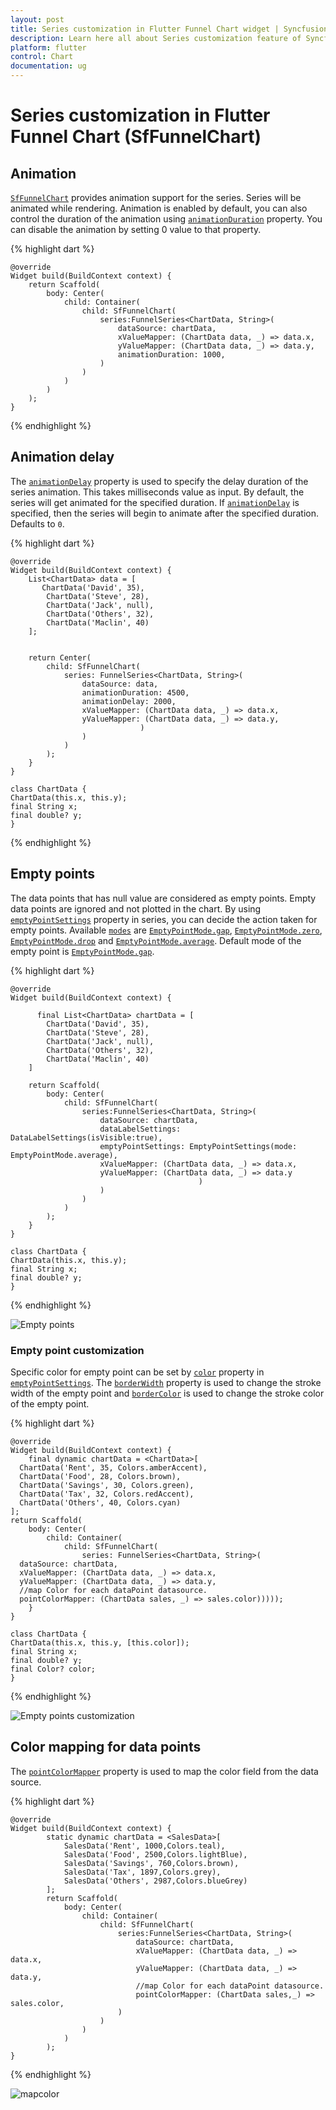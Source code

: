 ```yaml
---
layout: post
title: Series customization in Flutter Funnel Chart widget | Syncfusion 
description: Learn here all about Series customization feature of Syncfusion Flutter Funnel Chart (SfFunnelChart) widget and more.
platform: flutter
control: Chart
documentation: ug
---
```


# Series customization in Flutter Funnel Chart (SfFunnelChart)

## Animation

[`SfFunnelChart`](https://pub.dev/documentation/syncfusion_flutter_charts/latest/charts/SfFunnelChart-class.html) provides animation support for the series. Series will be animated while rendering. Animation is enabled by default, you can also control the duration of the animation using [`animationDuration`](https://pub.dev/documentation/syncfusion_flutter_charts/latest/charts/FunnelSeries/animationDuration.html) property. You can disable the animation by setting 0 value to that property.

{% highlight dart %} 

    @override
    Widget build(BuildContext context) {
        return Scaffold(
            body: Center(
                child: Container(
                    child: SfFunnelChart(
                        series:FunnelSeries<ChartData, String>(
                            dataSource: chartData,
                            xValueMapper: (ChartData data, _) => data.x,
                            yValueMapper: (ChartData data, _) => data.y,
                            animationDuration: 1000,
                        )
                    )
                )
            )
        );
    }

{% endhighlight %}

## Animation delay

The [`animationDelay`](https://pub.dev/documentation/syncfusion_flutter_charts/latest/charts/FunnelSeries/animationDelay.html) property is used to specify the delay duration of the series animation. This takes milliseconds value as input. By default, the series will get animated for the specified duration. If [`animationDelay`](https://pub.dev/documentation/syncfusion_flutter_charts/latest/charts/FunnelSeries/animationDelay.html) is specified, then the series will begin to animate after the specified duration. Defaults to `0`.

{% highlight dart %}
    
    @override
    Widget build(BuildContext context) {
        List<ChartData> data = [
           ChartData('David', 35),
            ChartData('Steve', 28),
            ChartData('Jack', null),
            ChartData('Others', 32),
            ChartData('Maclin', 40)
        ];


        return Center(
            child: SfFunnelChart(
                series: FunnelSeries<ChartData, String>(
                    dataSource: data,
                    animationDuration: 4500,
                    animationDelay: 2000,
                    xValueMapper: (ChartData data, _) => data.x,
                    yValueMapper: (ChartData data, _) => data.y,
                                 )
                    )
                )
            );
        }
    }

    class ChartData {
    ChartData(this.x, this.y);
    final String x;
    final double? y;
    }


{% endhighlight %}

## Empty points

The data points that has null value are considered as empty points. Empty data points are ignored and not plotted in the chart. By using [`emptyPointSettings`](https://pub.dev/documentation/syncfusion_flutter_charts/latest/charts/FunnelSeries/emptyPointSettings.html) property in series, you can decide the action taken for empty points. Available [`modes`](https://pub.dev/documentation/syncfusion_flutter_charts/latest/charts/EmptyPointSettings/mode.html) are [`EmptyPointMode.gap`](https://pub.dev/documentation/syncfusion_flutter_charts/latest/charts/EmptyPointMode.html), [`EmptyPointMode.zero`](https://pub.dev/documentation/syncfusion_flutter_charts/latest/charts/EmptyPointMode.html), [`EmptyPointMode.drop`](https://pub.dev/documentation/syncfusion_flutter_charts/latest/charts/EmptyPointMode.html) and [`EmptyPointMode.average`](https://pub.dev/documentation/syncfusion_flutter_charts/latest/charts/EmptyPointMode.html). Default mode of the empty point is [`EmptyPointMode.gap`](https://pub.dev/documentation/syncfusion_flutter_charts/latest/charts/EmptyPointMode.html).

{% highlight dart %} 

    @override
    Widget build(BuildContext context) {
        
          final List<ChartData> chartData = [
            ChartData('David', 35),
            ChartData('Steve', 28),
            ChartData('Jack', null),
            ChartData('Others', 32),
            ChartData('Maclin', 40)
        ]

        return Scaffold(
            body: Center(
                child: SfFunnelChart(
                    series:FunnelSeries<ChartData, String>(
                        dataSource: chartData,
                        dataLabelSettings: DataLabelSettings(isVisible:true),
                        emptyPointSettings: EmptyPointSettings(mode: EmptyPointMode.average),
                        xValueMapper: (ChartData data, _) => data.x,
                        yValueMapper: (ChartData data, _) => data.y
                                              )
                        )
                    )
                )
            );
        }
    }

    class ChartData {
    ChartData(this.x, this.y);
    final String x;
    final double? y;
    }


{% endhighlight %}

![Empty points](images/Funnel-customization/emptyPoints.png)

### Empty point customization

Specific color for empty point can be set by [`color`](https://pub.dev/documentation/syncfusion_flutter_charts/latest/charts/EmptyPointSettings/color.html) property in [`emptyPointSettings`](https://pub.dev/documentation/syncfusion_flutter_charts/latest/charts/FunnelSeries/emptyPointSettings.html). The [`borderWidth`](https://pub.dev/documentation/syncfusion_flutter_charts/latest/charts/EmptyPointSettings/borderWidth.html) property is used to change the stroke width of the empty point and [`borderColor`](https://pub.dev/documentation/syncfusion_flutter_charts/latest/charts/EmptyPointSettings/borderColor.html) is used to change the stroke color of the empty point.

{% highlight dart %} 

    @override
    Widget build(BuildContext context) {
        final dynamic chartData = <ChartData>[
      ChartData('Rent', 35, Colors.amberAccent),
      ChartData('Food', 28, Colors.brown),
      ChartData('Savings', 30, Colors.green),
      ChartData('Tax', 32, Colors.redAccent),
      ChartData('Others', 40, Colors.cyan)
    ];
    return Scaffold(
        body: Center(
            child: Container(
                child: SfFunnelChart(
                    series: FunnelSeries<ChartData, String>(
      dataSource: chartData,
      xValueMapper: (ChartData data, _) => data.x,
      yValueMapper: (ChartData data, _) => data.y,
      //map Color for each dataPoint datasource.
      pointColorMapper: (ChartData sales, _) => sales.color)))));
        }
    }

    class ChartData {
    ChartData(this.x, this.y, [this.color]);
    final String x;
    final double? y;
    final Color? color; 
    }

{% endhighlight %}

![Empty points customization](images/Funnel-customization/emptyPointcustomization.png)

## Color mapping for data points   

The [`pointColorMapper`](https://pub.dev/documentation/syncfusion_flutter_charts/latest/charts/FunnelSeries/pointColorMapper.html) property is used to map the color field from the data source. 

{% highlight dart %} 

    @override
    Widget build(BuildContext context) {
            static dynamic chartData = <SalesData>[
                SalesData('Rent', 1000,Colors.teal),
                SalesData('Food', 2500,Colors.lightBlue),
                SalesData('Savings', 760,Colors.brown),
                SalesData('Tax', 1897,Colors.grey),
                SalesData('Others', 2987,Colors.blueGrey)
            ];
            return Scaffold(
                body: Center(
                    child: Container(
                        child: SfFunnelChart(
                            series:FunnelSeries<ChartData, String>(
                                dataSource: chartData,
                                xValueMapper: (ChartData data, _) => data.x,
                                yValueMapper: (ChartData data, _) => data.y,
                                //map Color for each dataPoint datasource.
                                pointColorMapper: (ChartData sales,_) => sales.color,
                            )
                        )
                    )
                )
            );
    }

{% endhighlight %}

![mapcolor](images/Funnel-customization/color-mapping.png)
